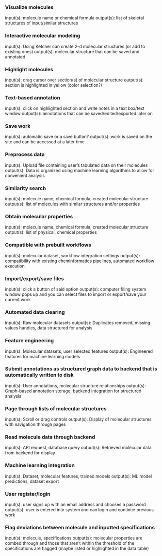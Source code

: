 ### Visualize molecules
input(s): molecule name or chemical formula
output(s): list of skeletal structures of input/similar structures
### Interactive molecular modeling
input(s): Using Ketcher can create 2-d molecular structures (or add to existing ones)
output(s): molecular structure that can be saved and annotated
### Highlight molecules
input(s): drag cursor over section(s) of molecular structure
output(s): section is highlighted in yellow (color selection?)
### Text-based annotation
input(s): click on highlighted section and write notes in a text box/text window
output(s): annotations that can be saved/edited/exported later on
### Save work
input(s): automatic save or a save button?
output(s): work is saved on the site and can be accessed at a later time
### Preprocess data
input(s): Upload file containing user’s tabulated data on their molecules
output(s): Data is organized using machine learning algorithms to allow for convenient analysis
### Similarity search
input(s): molecule name, chemical formula, created molecular structure
output(s): list of molecules with similar structures and/or properties
### Obtain molecular properties
input(s): molecule name, chemical formula, created molecular structure
output(s): list of physical, chemical properties 
### Compatible with prebuilt workflows
input(s): molecular dataset, workflow integration settings
output(s): compatibility with existing cheminformatics pipelines, automated workflow execution
### Import/export/save files
input(s): click a button of said option
output(s): computer filing system window pops up and you can select files to import or export/save your current work
### Automated data clearing
input(s): Raw molecular datasets
output(s): Duplicates removed, missing values handles, data structured for analysis
### Feature engineering
input(s): Molecular datasets, user selected features
output(s): Engineered features for machine learning models
### Submit annotations as structured graph data to backend that is automatically written to disk
input(s): User annotations, molecular structure relationships
output(s): Graph-based annotation storage, backend integration for structured analysis
### Page through lists of molecular structures
input(s): Scroll or drag controls
output(s): Display of molecular structures with navigation through pages
### Read molecule data through backend
input(s): API request, database query
output(s): Retrieved molecular data from backend for display
### Machine learning integration
input(s): Dataset, molecular features, trained models
output(s): ML model predictions, dataset export
### User register/login
input(s): user signs up with an email address and chooses a password
output(s): user is entered into system and can login and continue previous work
### Flag deviations between molecule and inputted specifications
input(s): molecule, specifications
output(s): molecular properties are combed through and those that aren’t within the threshold of the specifications are flagged (maybe listed or highlighted in the data table)
